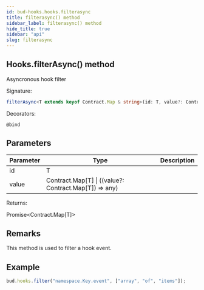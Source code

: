 ```yaml
---
id: bud-hooks.hooks.filterasync
title: filterasync() method
sidebar_label: filterasync() method
hide_title: true
sidebar: "api"
slug: filterasync
---
```


## Hooks.filterAsync() method

Asyncronous hook filter

Signature:

```typescript
filterAsync<T extends keyof Contract.Map & string>(id: T, value?: Contract.Map[T] | ((value?: Contract.Map[T]) => any)): Promise<Contract.Map[T]>;
```

Decorators:

`@bind`

## Parameters

| Parameter | Type                                                             | Description |
| --------- | ---------------------------------------------------------------- | ----------- |
| id        | T                                                                |             |
| value     | Contract.Map\[T\] &#124; ((value?: Contract.Map\[T\]) =&gt; any) |             |

Returns:

Promise&lt;Contract.Map\[T\]&gt;

## Remarks

This method is used to filter a hook event.

## Example

```js
bud.hooks.filter("namespace.Key.event", ["array", "of", "items"]);
```
